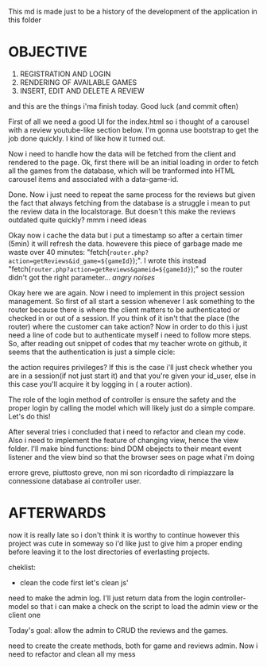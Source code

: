 This md is made just to be a history of the development of the application in this folder

# OBJECTIVE
1. REGISTRATION AND LOGIN
2. RENDERING OF AVAILABLE GAMES
3. INSERT, EDIT AND DELETE A REVIEW

and this are the things i'ma finish today. Good luck (and commit often)

First of all we need a good UI for the index.html so i thought of a carousel with a review youtube-like section below.
I'm gonna use bootstrap to get the job done quickly. I kind of like how it turned out.

Now i need to handle how the data will be fetched from the client and rendered to the page.
Ok, first there will be an initial loading in order to fetch all the games from the database, which will be tranformed into HTML carousel items and associated with a data-game-id.
 
Done. Now i just need to repeat the same process for the reviews but given the fact that always fetching from the database is a 
struggle i mean to put the review data in the localstorage. But doesn't this make the reviews outdated quite quickly? mmm i need ideas

Okay now i cache the data but i put a timestamp so after a certain timer (5min) it will refresh the data. howevere this piece of garbage made me
waste over 40 minutes: "fetch(`router.php?action=getReviews&id_game=${gameId}`);". I wrote this instead "fetch(`router.php?action=getReviews&gameid=${gameId}`);" so the router didn't got the right parameter... *angry noises*

Okay here we are again. Now i need to implement in this project session management. So first of all start a session whenever I ask
something to the router because there is where the client matters to be authenticated or checked in or out of a session. If you think of
it isn't that the place (the router) where the customer can take action?
Now in order to do this i just need a line of code but to authenticate myself i need to follow more steps. So, after reading out snippet of codes
that my teacher wrote on github, it seems that the authentication is just a simple cicle: 

the action requires privileges? If this is the case i'll just check whether you are in a session(if not just start it) and that you're given your id_user, else in this case  you'll acquire it by logging in ( a router action).

The role of the login method of controller is ensure the safety and the proper login by calling the model which will likely just do a simple compare. Let's do this!

After several tries i concluded that i need to refactor and clean my code. Also i need to implement the feature of changing view, hence the view folder. I'll make bind functions: bind DOM obejects to their meant event listener and the view bind so that the browser sees on page what i'm doing

errore greve, piuttosto greve, non mi son ricordadto di rimpiazzare la connessione database ai controller user.

# AFTERWARDS
now it is really late so i don't think it is worthy to continue however this project was cute in someway so i'd like just to give him a proper ending before leaving it to the lost directories of everlasting projects.


cheklist:
* clean the code
first let's clean js'


need to make the admin log. I'll just return data from the login controller-model so that i can make a check on the script to load the admin view or the client one

Today's goal: allow the admin to CRUD the reviews and the games.

need to create the create methods, both for game and reviews admin. Now i need to refactor and clean all my mess
